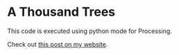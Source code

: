 # A Thousand Trees

This code is executed using python mode for Processing.

Check out [this post on my website](https://janreitz.com/projects/growing_trees/growing_trees.html).